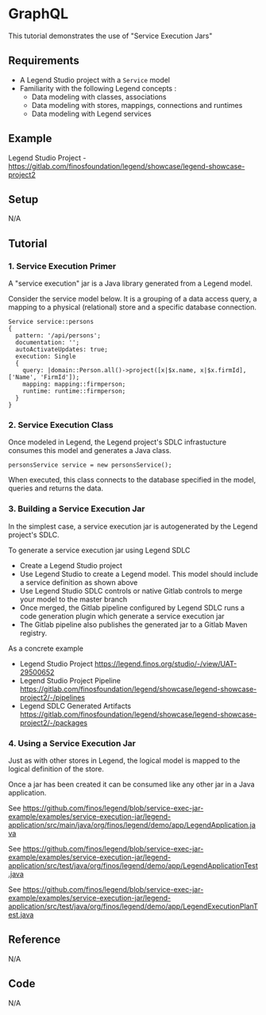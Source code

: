 # GraphQL   

This tutorial demonstrates the use of "Service Execution Jars"

## Requirements 

* A Legend Studio project with a ```Service``` model
* Familiarity with the following Legend concepts :
   * Data modeling with classes, associations 
   * Data modeling with stores, mappings, connections and runtimes 
   * Data modeling with Legend services

## Example 
  
Legend Studio Project - https://gitlab.com/finosfoundation/legend/showcase/legend-showcase-project2 

## Setup 

N/A

## Tutorial 

### 1. Service Execution Primer

A "service execution" jar is a Java library generated from a Legend model.

Consider the service model below. It is a grouping of a data access query, a mapping to
a physical (relational) store and a specific database connection.
```
Service service::persons
{
  pattern: '/api/persons';
  documentation: '';
  autoActivateUpdates: true;
  execution: Single
  {
    query: |domain::Person.all()->project([x|$x.name, x|$x.firmId], ['Name', 'FirmId']);
    mapping: mapping::firmperson;
    runtime: runtime::firmperson;
  }
}
```

### 2. Service Execution Class 

Once modeled in Legend, the Legend project's SDLC infrastucture consumes this model and generates a Java class.

```
personsService service = new personsService();
``` 

When executed, this class connects to the database specified in the model, queries and returns the data.

### 3. Building a Service Execution Jar 

In the simplest case, a service execution jar is autogenerated by the Legend project's SDLC.

To generate a service execution jar using Legend SDLC

* Create a Legend Studio project 
* Use Legend Studio to create a Legend model. This model should include a service definition as shown above
* Use Legend Studio SDLC controls or native Gitlab controls to merge your model to the master branch
* Once merged, the Gitlab pipeline configured by Legend SDLC runs a code generation plugin which generate a service execution jar
* The Gitlab pipeline also publishes the generated jar to a Gitlab Maven registry.

As a concrete example
* Legend Studio Project https://legend.finos.org/studio/-/view/UAT-29500652
* Legend Studio Project Pipeline https://gitlab.com/finosfoundation/legend/showcase/legend-showcase-project2/-/pipelines
* Legend SDLC Generated Artifacts https://gitlab.com/finosfoundation/legend/showcase/legend-showcase-project2/-/packages

### 4. Using a Service Execution Jar

Just as with other stores in Legend, the logical model is mapped to the logical definition of the store.

Once a jar has been created it can be consumed like any other jar in a Java application.

See https://github.com/finos/legend/blob/service-exec-jar-example/examples/service-execution-jar/legend-application/src/main/java/org/finos/legend/demo/app/LegendApplication.java

See https://github.com/finos/legend/blob/service-exec-jar-example/examples/service-execution-jar/legend-application/src/test/java/org/finos/legend/demo/app/LegendApplicationTest.java

See https://github.com/finos/legend/blob/service-exec-jar-example/examples/service-execution-jar/legend-application/src/test/java/org/finos/legend/demo/app/LegendExecutionPlanTest.java

## Reference 

N/A

## Code 

N/A
